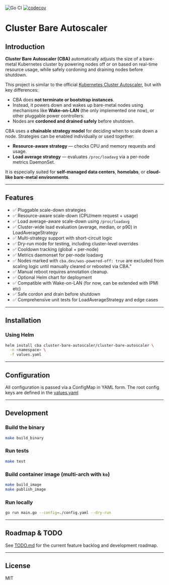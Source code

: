 ![Go CI](https://github.com/docent-net/cluster-bare-autoscaler/actions/workflows/go-test.yaml/badge.svg)
[![codecov](https://codecov.io/gh/docent-net/cluster-bare-autoscaler/branch/main/graph/badge.svg)](https://codecov.io/gh/docent-net/cluster-bare-autoscaler)

# Cluster Bare Autoscaler

## Introduction

**Cluster Bare Autoscaler (CBA)** automatically adjusts the size of a bare-metal Kubernetes cluster by powering nodes off or on based on real-time resource usage, while safely cordoning and draining nodes before shutdown.

This project is similar to the official [Kubernetes Cluster Autoscaler](https://github.com/kubernetes/autoscaler/tree/master/cluster-autoscaler), but with key differences:
- CBA does **not terminate or bootstrap instances**.
- Instead, it powers down and wakes up bare-metal nodes using mechanisms like **Wake-on-LAN** (the only implemented one now), or other pluggable power controllers.
- Nodes are **cordoned and drained safely** before shutdown.

CBA uses a **chainable strategy model** for deciding when to scale down a node. Strategies can be enabled individually or used together:
- **Resource-aware strategy** — checks CPU and memory requests and usage.
- **Load average strategy** — evaluates `/proc/loadavg` via a per-node metrics DaemonSet.

It is especially suited for **self-managed data centers**, **homelabs**, or **cloud-like bare-metal environments**.

---

## Features

- ✅ Pluggable scale-down strategies
- ✅ Resource-aware scale-down (CPU/mem request + usage)
- ✅ Load average-aware scale-down using `/proc/loadavg`
- ✅ Cluster-wide load evaluation (average, median, or p90) in LoadAverageStrategy
- ✅ Multi-strategy support with short-circuit logic
- ✅ Dry-run mode for testing, including cluster-level overrides
- ✅ Cooldown tracking (global + per-node)
- ✅ Metrics daemonset for per-node loadavg
- ✅ Nodes marked with `cba.dev/was-powered-off: true` are excluded from scaling 
    logic until manually cleared or rebooted via CBA."
- ✅ Manual reboot requires annotation cleanup.
- ✅ Optional Helm chart for deployment
- ✅ Compatible with Wake-on-LAN (for now, can be extended with IPMI etc)
- ✅ Safe cordon and drain before shutdown
- ✅ Comprehensive unit tests for LoadAverageStrategy and edge cases

---

## Installation

### Using Helm

```bash
helm install cba cluster-bare-autoscaler/cluster-bare-autoscaler \
  -n <namespace> \
  -f values.yaml
```

---

## Configuration

All configuration is passed via a ConfigMap in YAML form.
The root config keys are defined in the [values.yaml](helm/values.yaml)

---

## Development

### Build the binary
```bash
make build_binary
```

### Run tests
```bash
make test
```

### Build container image (multi-arch with `ko`)
```bash
make build_image
make publish_image
```

### Run locally
```bash
go run main.go --config=./config.yaml --dry-run
```

---

## Roadmap & TODO

See [TODO.md](TODO.md) for the current feature backlog and development roadmap.

---

## License

MIT
